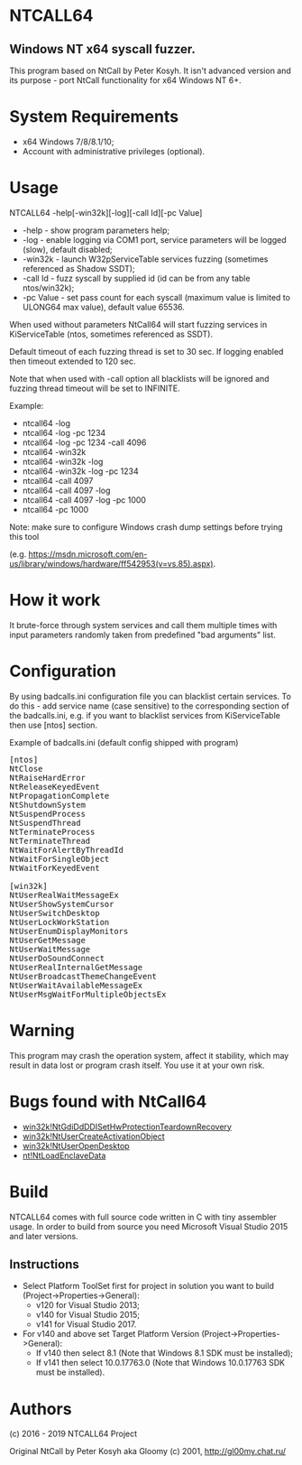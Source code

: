 
# NTCALL64
## Windows NT x64 syscall fuzzer.

This program based on NtCall by Peter Kosyh. It isn't advanced version and its purpose - port NtCall functionality for x64 Windows NT 6+.

# System Requirements

+ x64 Windows 7/8/8.1/10;
+ Account with administrative privileges (optional).

# Usage
NTCALL64 -help[-win32k][-log][-call Id][-pc Value]

* -help      - show program parameters help;
* -log       - enable logging via COM1 port, service parameters will be logged (slow), default disabled;
* -win32k    - launch W32pServiceTable services fuzzing (sometimes referenced as Shadow SSDT);
* -call Id   - fuzz syscall by supplied id (id can be from any table ntos/win32k);
* -pc Value  - set pass count for each syscall (maximum value is limited to ULONG64 max value), default value 65536.

When used without parameters NtCall64 will start fuzzing services in KiServiceTable (ntos, sometimes referenced as SSDT).

Default timeout of each fuzzing thread is set to 30 sec. If logging enabled then timeout extended to 120 sec.

Note that when used with -call option all blacklists will be ignored and fuzzing thread timeout will be set to INFINITE.

Example: 
+ ntcall64 -log
+ ntcall64 -log -pc 1234
+ ntcall64 -log -pc 1234 -call 4096
+ ntcall64 -win32k
+ ntcall64 -win32k -log
+ ntcall64 -win32k -log -pc 1234
+ ntcall64 -call 4097
+ ntcall64 -call 4097 -log
+ ntcall64 -call 4097 -log -pc 1000
+ ntcall64 -pc 1000

Note: make sure to configure Windows crash dump settings before trying this tool 

(e.g. https://msdn.microsoft.com/en-us/library/windows/hardware/ff542953(v=vs.85).aspx).

# How it work

It brute-force through system services and call them multiple times with input parameters randomly taken from predefined "bad arguments" list.


# Configuration

By using badcalls.ini configuration file you can blacklist certain services. To do this - add service name (case sensitive) to the corresponding section of the badcalls.ini, e.g. if you want to blacklist services from KiServiceTable then use [ntos] section.

Example of badcalls.ini (default config shipped with program)

<pre>[ntos]
NtClose
NtRaiseHardError
NtReleaseKeyedEvent
NtPropagationComplete
NtShutdownSystem
NtSuspendProcess
NtSuspendThread
NtTerminateProcess
NtTerminateThread
NtWaitForAlertByThreadId
NtWaitForSingleObject
NtWaitForKeyedEvent

[win32k]
NtUserRealWaitMessageEx
NtUserShowSystemCursor
NtUserSwitchDesktop
NtUserLockWorkStation
NtUserEnumDisplayMonitors
NtUserGetMessage
NtUserWaitMessage
NtUserDoSoundConnect
NtUserRealInternalGetMessage
NtUserBroadcastThemeChangeEvent
NtUserWaitAvailableMessageEx
NtUserMsgWaitForMultipleObjectsEx</pre>

# Warning

This program may crash the operation system, affect it stability, which may result in data lost or program crash itself. You use it at your own risk.

# Bugs found with NtCall64

* [win32k!NtGdiDdDDISetHwProtectionTeardownRecovery](https://gist.githubusercontent.com/hfiref0x/6901a8e571946e84d8adb1c6f720fdad/raw/63c27cc71828969f7802ad5f7677f2bafe6d84fb/gistfile1.txt)
* [win32k!NtUserCreateActivationObject](https://gist.githubusercontent.com/hfiref0x/23a2331588e7765664f50cac26cf0637/raw/49457ef5e30049b6b4ca392e489aaceaafe2b280/NtUserCreateActivationObject.cpp)
* [win32k!NtUserOpenDesktop](https://gist.githubusercontent.com/hfiref0x/6e726b352da7642fc5b84bf6ebce0007/raw/8df05220f194da4980f401e15a0efdb7694deb26/NtUserOpenDesktop.c)
* [nt!NtLoadEnclaveData](https://gist.githubusercontent.com/hfiref0x/1ac328a8e73d053012e02955d38e36a8/raw/b26174f8b7b68506d62308ce4327dfc573b8aa26/main.c)


# Build

NTCALL64 comes with full source code written in C with tiny assembler usage.
In order to build from source you need Microsoft Visual Studio 2015 and later versions.

## Instructions

* Select Platform ToolSet first for project in solution you want to build (Project->Properties->General): 
  * v120 for Visual Studio 2013;
  * v140 for Visual Studio 2015; 
  * v141 for Visual Studio 2017.
* For v140 and above set Target Platform Version (Project->Properties->General):
  * If v140 then select 8.1 (Note that Windows 8.1 SDK must be installed);
  * If v141 then select 10.0.17763.0 (Note that Windows 10.0.17763 SDK must be installed). 

# Authors

(c) 2016 - 2019 NTCALL64 Project

Original NtCall by Peter Kosyh aka Gloomy (c) 2001, http://gl00my.chat.ru/ 
